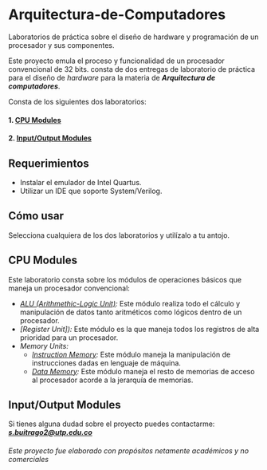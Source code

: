 # Arquitectura-de-Computadores
Laboratorios de práctica sobre el diseño de hardware y programación de un procesador y sus componentes.

Este proyecto emula el proceso y funcionalidad de un procesador convencional de 32 bits. consta de dos entregas de laboratorio de práctica para el diseño de *hardware* para la materia de ***Arquitectura de computadores***.

Consta de los siguientes dos laboratorios:

#### 1. [CPU Modules](https://github.com/Sebusa/Arquitectura-de-Computadores/tree/master/Lab%2001)

#### 2. [Input/Output Modules](https://github.com/Sebusa/Arquitectura-de-Computadores/tree/master/Lab%2002)

## Requerimientos
- Instalar el emulador de Intel Quartus.
- Utilizar un IDE que soporte System/Verilog.

## Cómo usar
Selecciona cualquiera de los dos laboratorios y utilízalo a tu antojo.

## CPU Modules
Este laboratorio consta sobre los módulos de operaciones básicos que maneja un procesador convencional:
- *[ALU (Arithmethic-Logic Unit)]():*
Este módulo realiza todo el cálculo y manipulación de datos tanto aritméticos como lógicos dentro de un procesador.
- *[Register Unit]):*
Este módulo es la que maneja todos los registros de alta prioridad para un procesador.
- *Memory Units:*
  - *[Instruction Memory]():*
Este módulo maneja la manipulación de instrucciones dadas en lenguaje de máquina.
  - *[Data Memory]():*
Este módulo maneja el resto de memorias de acceso al procesador acorde a la jerarquía de memorias. 

## Input/Output Modules



Si tienes alguna dudad sobre el proyecto puedes contactarme: 
***[s.buitrago2@utp.edu.co](mailto:s.buitrago2@utp.edu.co)***
###### *Este proyecto fue elaborado con propósitos netamente académicos y no comerciales*
